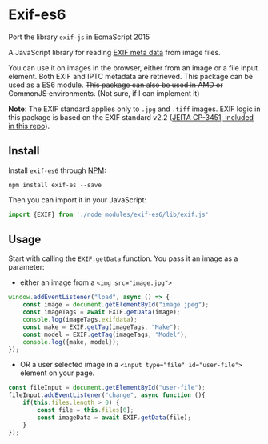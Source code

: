 # Exif-es6

Port the library `exif-js` in EcmaScript 2015

A JavaScript library for reading [EXIF meta data](https://en.wikipedia.org/wiki/Exchangeable_image_file_format) from image files.

You can use it on images in the browser, either from an image or a file input element. 
Both EXIF and IPTC metadata are retrieved.
This package can be used as a ES6 module.
<s>This package can also be used in AMD or CommonJS environments.</s> (Not sure, if I can implement it)

**Note**: The EXIF standard applies only to `.jpg` and `.tiff` images. EXIF logic in this package is based on the EXIF standard v2.2 ([JEITA CP-3451, included in this repo](/spec/Exif2-2.pdf)).

## Install

Install `exif-es6` through [NPM](https://www.npmjs.com/#getting-started):

    npm install exif-es --save 

Then you can import it in your JavaScript:

```javascript
import {EXIF} from './node_modules/exif-es6/lib/exif.js'
```

## Usage

Start with calling the `EXIF.getData` function. You pass it an image as a parameter:
- either an image from a `<img src="image.jpg">`

```javascript
window.addEventListener("load", async () => {
    const image = document.getElementById("image.jpeg");
    const imageTags = await EXIF.getData(image);
    console.log(imageTags.exifdata);
    const make = EXIF.getTag(imageTags, "Make");
    const model = EXIF.getTag(imageTags, "Model");
    console.log({make, model});
});
```

- OR a user selected image in a `<input type="file" id="user-file">` element on your page.

```javascript
const fileInput = document.getElementById("user-file");
fileInput.addEventListener("change", async function (){
    if(this.files.length > 0) {
        const file = this.files[0];
        const imageData = await EXIF.getData(file);
    }
});
```


